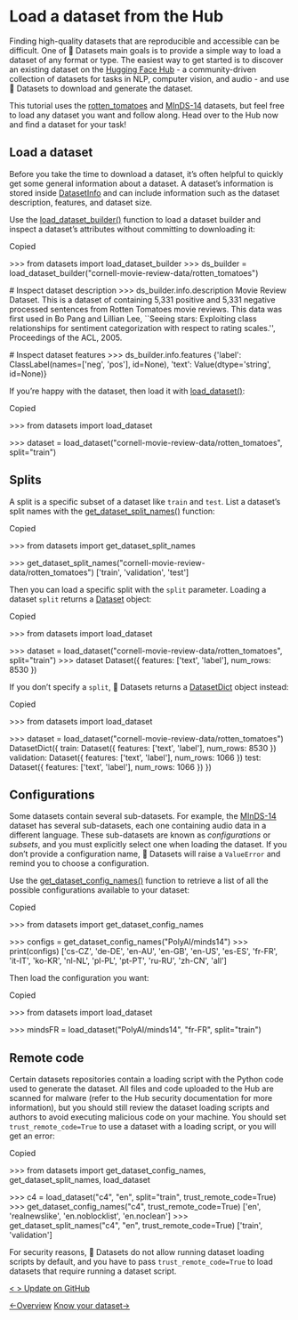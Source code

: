[](#load-a-dataset-from-the-hub)Load a dataset from the Hub
===========================================================

Finding high-quality datasets that are reproducible and accessible can be difficult. One of 🤗 Datasets main goals is to provide a simple way to load a dataset of any format or type. The easiest way to get started is to discover an existing dataset on the [Hugging Face Hub](https://huggingface.co/datasets) - a community-driven collection of datasets for tasks in NLP, computer vision, and audio - and use 🤗 Datasets to download and generate the dataset.

This tutorial uses the [rotten\_tomatoes](https://huggingface.co/datasets/rotten_tomatoes) and [MInDS-14](https://huggingface.co/datasets/PolyAI/minds14) datasets, but feel free to load any dataset you want and follow along. Head over to the Hub now and find a dataset for your task!

[](#load-a-dataset)Load a dataset
---------------------------------

Before you take the time to download a dataset, it’s often helpful to quickly get some general information about a dataset. A dataset’s information is stored inside [DatasetInfo](/docs/datasets/v3.3.2/en/package_reference/main_classes#datasets.DatasetInfo) and can include information such as the dataset description, features, and dataset size.

Use the [load\_dataset\_builder()](/docs/datasets/v3.3.2/en/package_reference/loading_methods#datasets.load_dataset_builder) function to load a dataset builder and inspect a dataset’s attributes without committing to downloading it:

Copied

\>>> from datasets import load\_dataset\_builder
\>>> ds\_builder = load\_dataset\_builder("cornell-movie-review-data/rotten\_tomatoes")

\# Inspect dataset description
\>>> ds\_builder.info.description
Movie Review Dataset. This is a dataset of containing 5,331 positive and 5,331 negative processed sentences from Rotten Tomatoes movie reviews. This data was first used in Bo Pang and Lillian Lee, \`\`Seeing stars: Exploiting class relationships for sentiment categorization with respect to rating scales.'', Proceedings of the ACL, 2005.

\# Inspect dataset features
\>>> ds\_builder.info.features
{'label': ClassLabel(names=\['neg', 'pos'\], id\=None),
 'text': Value(dtype='string', id\=None)}

If you’re happy with the dataset, then load it with [load\_dataset()](/docs/datasets/v3.3.2/en/package_reference/loading_methods#datasets.load_dataset):

Copied

\>>> from datasets import load\_dataset

\>>> dataset = load\_dataset("cornell-movie-review-data/rotten\_tomatoes", split="train")

[](#splits)Splits
-----------------

A split is a specific subset of a dataset like `train` and `test`. List a dataset’s split names with the [get\_dataset\_split\_names()](/docs/datasets/v3.3.2/en/package_reference/loading_methods#datasets.get_dataset_split_names) function:

Copied

\>>> from datasets import get\_dataset\_split\_names

\>>> get\_dataset\_split\_names("cornell-movie-review-data/rotten\_tomatoes")
\['train', 'validation', 'test'\]

Then you can load a specific split with the `split` parameter. Loading a dataset `split` returns a [Dataset](/docs/datasets/v3.3.2/en/package_reference/main_classes#datasets.Dataset) object:

Copied

\>>> from datasets import load\_dataset

\>>> dataset = load\_dataset("cornell-movie-review-data/rotten\_tomatoes", split="train")
\>>> dataset
Dataset({
    features: \['text', 'label'\],
    num\_rows: 8530
})

If you don’t specify a `split`, 🤗 Datasets returns a [DatasetDict](/docs/datasets/v3.3.2/en/package_reference/main_classes#datasets.DatasetDict) object instead:

Copied

\>>> from datasets import load\_dataset

\>>> dataset = load\_dataset("cornell-movie-review-data/rotten\_tomatoes")
DatasetDict({
    train: Dataset({
        features: \['text', 'label'\],
        num\_rows: 8530
    })
    validation: Dataset({
        features: \['text', 'label'\],
        num\_rows: 1066
    })
    test: Dataset({
        features: \['text', 'label'\],
        num\_rows: 1066
    })
})

[](#configurations)Configurations
---------------------------------

Some datasets contain several sub-datasets. For example, the [MInDS-14](https://huggingface.co/datasets/PolyAI/minds14) dataset has several sub-datasets, each one containing audio data in a different language. These sub-datasets are known as _configurations_ or _subsets_, and you must explicitly select one when loading the dataset. If you don’t provide a configuration name, 🤗 Datasets will raise a `ValueError` and remind you to choose a configuration.

Use the [get\_dataset\_config\_names()](/docs/datasets/v3.3.2/en/package_reference/loading_methods#datasets.get_dataset_config_names) function to retrieve a list of all the possible configurations available to your dataset:

Copied

\>>> from datasets import get\_dataset\_config\_names

\>>> configs = get\_dataset\_config\_names("PolyAI/minds14")
\>>> print(configs)
\['cs-CZ', 'de-DE', 'en-AU', 'en-GB', 'en-US', 'es-ES', 'fr-FR', 'it-IT', 'ko-KR', 'nl-NL', 'pl-PL', 'pt-PT', 'ru-RU', 'zh-CN', 'all'\]

Then load the configuration you want:

Copied

\>>> from datasets import load\_dataset

\>>> mindsFR = load\_dataset("PolyAI/minds14", "fr-FR", split="train")

[](#remote-code)Remote code
---------------------------

Certain datasets repositories contain a loading script with the Python code used to generate the dataset. All files and code uploaded to the Hub are scanned for malware (refer to the Hub security documentation for more information), but you should still review the dataset loading scripts and authors to avoid executing malicious code on your machine. You should set `trust_remote_code=True` to use a dataset with a loading script, or you will get an error:

Copied

\>>> from datasets import get\_dataset\_config\_names, get\_dataset\_split\_names, load\_dataset

\>>> c4 = load\_dataset("c4", "en", split="train", trust\_remote\_code=True)
\>>> get\_dataset\_config\_names("c4", trust\_remote\_code=True)
\['en', 'realnewslike', 'en.noblocklist', 'en.noclean'\]
\>>> get\_dataset\_split\_names("c4", "en", trust\_remote\_code=True)
\['train', 'validation'\]

For security reasons, 🤗 Datasets do not allow running dataset loading scripts by default, and you have to pass `trust_remote_code=True` to load datasets that require running a dataset script.

[< \> Update on GitHub](https://github.com/huggingface/datasets/blob/main/docs/source/load_hub.mdx)

[←Overview](/docs/datasets/en/tutorial) [Know your dataset→](/docs/datasets/en/access)